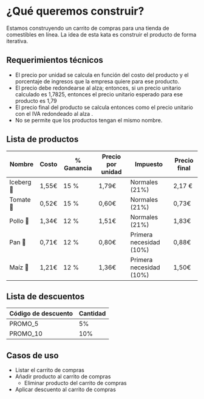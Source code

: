 # ¿Qué queremos construir?
Estamos construyendo un carrito de compras para una tienda de comestibles en línea. La idea de esta kata es construir el producto de forma iterativa.

## Requerimientos técnicos
* El precio por unidad se calcula en función del costo del producto y el porcentaje de ingresos que la empresa quiere para ese producto.
* El precio debe redondearse al alza; entonces, si un precio unitario calculado es 1,7825, entonces el precio unitario esperado para ese producto es 1,79
* El precio final del producto se calcula entonces como el precio unitario con el IVA redondeado al alza .
* No se permite que los productos tengan el mismo nombre.

## Lista de productos
|Nombre|Costo|% Ganancia|Precio por unidad|Impuesto|Precio final|
|------|-----|----------|-----------------|--------|------------|
|Iceberg 🥬|1,55€|15 %|1,79€|Normales (21%)|2,17 €|
|Tomate 🍅|0,52€|15 %|0,60€|Normales (21%)|0,73€|
|Pollo 🍗|1,34€|12 %|1,51€|Normales (21%)|1,83€|
|Pan 🍞|0,71€|12 %|0,80€|Primera necesidad (10%)|0,88€|
|Maíz 🌽|1,21€|12 %|1,36€|Primera necesidad (10%)|1,50€|

## Lista de descuentos
|Código de descuento|Cantidad|
|-------------------|--------|
|PROMO_5|5%|
|PROMO_10|10%|
 
## Casos de uso
* Listar el carrito de compras
* Añadir producto al carrito de compras
  * Eliminar producto del carrito de compras
* Aplicar descuento al carrito de compras

